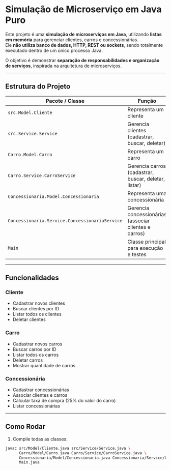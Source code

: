 # Simulação de Microserviço em Java Puro

Este projeto é uma **simulação de microserviços em Java**, utilizando **listas em memória** para gerenciar clientes, carros e concessionárias.  
Ele **não utiliza banco de dados, HTTP, REST ou sockets**, sendo totalmente executado dentro de um único processo Java.

O objetivo é demonstrar **separação de responsabilidades e organização de serviços**, inspirada na arquitetura de microserviços.

---

## Estrutura do Projeto

| Pacote / Classe | Função |
|-----------------|--------|
| `src.Model.Cliente` | Representa um cliente |
| `src.Service.Service` | Gerencia clientes (cadastrar, buscar, deletar) |
| `Carro.Model.Carro` | Representa um carro |
| `Carro.Service.CarroService` | Gerencia carros (cadastrar, buscar, deletar, listar) |
| `Concessionaria.Model.Concessionaria` | Representa uma concessionária |
| `Concessionaria.Service.ConcessionariaService` | Gerencia concessionárias (associar clientes e carros) |
| `Main` | Classe principal para execução e testes |

---

## Funcionalidades

### Cliente
- Cadastrar novos clientes
- Buscar clientes por ID
- Listar todos os clientes
- Deletar clientes

### Carro
- Cadastrar novos carros
- Buscar carros por ID
- Listar todos os carros
- Deletar carros
- Mostrar quantidade de carros

### Concessionária
- Cadastrar concessionárias
- Associar clientes e carros
- Calcular taxa de compra (25% do valor do carro)
- Listar concessionárias

---

## Como Rodar

1. Compile todas as classes:

```bash
javac src/Model/Cliente.java src/Service/Service.java \
      Carro/Model/Carro.java Carro/Service/CarroService.java \
      Concessionaria/Model/Concessionaria.java Concessionaria/Service/ConcessionariaService.java \
      Main.java

